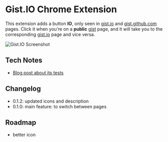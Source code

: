 # Gist.IO Chrome Extension

This extension adds a button **IO**, only seen in [gist.io](http://gist.io/) and [gist.github.com](http://gist.github.com/) pages. Click it when you’re on a **public** [gist](http://gist.github.com/) page, and it will take you to the corresponding [gist.io](http://gist.io/) page and vice versa.

![Gist.IO Screenshot](http://f.cl.ly/items/2i0T0Z1b351w0D2I1H3v/gist-io-chrome.png)

## Tech Notes

- [Blog post about its tests](http://blog.robertosoares.me/blog/2012/08/08/testing-chrome-extensions-with-jasmine/)

## Changelog

- 0.1.2: updated icons and description
- 0.1.0: main feature: to switch between pages

## Roadmap

- better icon
